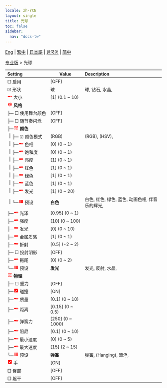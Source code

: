 ```yaml
---
locale: zh-rCN
layout: single
title: 光球
toc: false
sidebar:
  nav: "docs-tw"
---
```

[Eng](/dancexr/menu/2025.4/actor/light_ball) | [繁中](/tw/dancexr/menu/2025.4/actor/light_ball) | [日本語](/jp/dancexr/menu/2025.4/actor/light_ball) | [한국어](/kr/dancexr/menu/2025.4/actor/light_ball) | [简中](/zh/dancexr/menu/2025.4/actor/light_ball)

[专业版](../menu#专业版) > 光球



| Setting | Value | Description |
| :--- | --- | :--- |
|<nobr> □ 启用</nobr>| [OFF] | 
|<nobr>☑ 形状</nobr>| 球 | 球, 钻石, 水晶, 
|<nobr><img src="/images/icon/ic_slider.png" alt="slider icon"/> 大小</nobr>| [1] (0.1 ~ 10) | 
|<nobr><img src="/images/icon/ic_tune.png" alt="tune icon"/> <b>风格</b></nobr>| | 
|<nobr>├─ □ 使用舞台颜色</nobr>| [OFF] | 
|<nobr>├─ □ 随节奏闪烁</nobr>| [OFF] | 
|<nobr>├─<img src="/images/icon/ic_tune.png" alt="tune icon"/> <b>颜色</b></nobr>| | 
|<nobr><img src="/images/icon/ic_line_v.png"/>├─ ☑ 颜色模式</nobr>| (RGB) | (RGB), (HSV), 
|<nobr><img src="/images/icon/ic_line_v.png"/>├─<img src="/images/icon/ic_slider.png" alt="slider icon"/> 色相</nobr>| [0] (0 ~ 1) | 
|<nobr><img src="/images/icon/ic_line_v.png"/>├─<img src="/images/icon/ic_slider.png" alt="slider icon"/> 饱和度</nobr>| [0] (0 ~ 1) | 
|<nobr><img src="/images/icon/ic_line_v.png"/>├─<img src="/images/icon/ic_slider.png" alt="slider icon"/> 亮度</nobr>| [1] (0 ~ 1) | 
|<nobr><img src="/images/icon/ic_line_v.png"/>├─<img src="/images/icon/ic_slider.png" alt="slider icon"/> 红色</nobr>| [1] (0 ~ 1) | 
|<nobr><img src="/images/icon/ic_line_v.png"/>├─<img src="/images/icon/ic_slider.png" alt="slider icon"/> 绿色</nobr>| [1] (0 ~ 1) | 
|<nobr><img src="/images/icon/ic_line_v.png"/>├─<img src="/images/icon/ic_slider.png" alt="slider icon"/> 蓝色</nobr>| [1] (0 ~ 1) | 
|<nobr><img src="/images/icon/ic_line_v.png"/>├─<img src="/images/icon/ic_slider.png" alt="slider icon"/> 发光</nobr>| [1] (0 ~ 20) | 
|<nobr><img src="/images/icon/ic_line_v.png"/>└─<img src="/images/icon/ic_list.png" alt="list icon"/> 预设</nobr>| **白色** | 白色, 红色, 绿色, 蓝色, 动画色相, 伴音乐的辉光,  |
|<nobr>├─<img src="/images/icon/ic_slider.png" alt="slider icon"/> 光泽</nobr>| [0.95] (0 ~ 1) | 
|<nobr>├─<img src="/images/icon/ic_slider.png" alt="slider icon"/> 强度</nobr>| [10] (0 ~ 100) | 
|<nobr>├─<img src="/images/icon/ic_slider.png" alt="slider icon"/> 发光</nobr>| [0] (0 ~ 10) | 
|<nobr>├─<img src="/images/icon/ic_slider.png" alt="slider icon"/> 金属质感</nobr>| [1] (0 ~ 1) | 
|<nobr>├─<img src="/images/icon/ic_slider.png" alt="slider icon"/> 折射</nobr>| [0.5] (-2 ~ 2) | 
|<nobr>├─ □ 投射阴影</nobr>| [OFF] | 
|<nobr>├─<img src="/images/icon/ic_slider.png" alt="slider icon"/> 拖尾</nobr>| [0] (0 ~ 2) | 
|<nobr>└─<img src="/images/icon/ic_list.png" alt="list icon"/> 预设</nobr>| **发光** | 发光, 反射, 水晶,  |
|<nobr><img src="/images/icon/ic_tune.png" alt="tune icon"/> <b>物理</b></nobr>| | 
|<nobr>├─ □ 重力</nobr>| [OFF] | 
|<nobr>├─<img src="/images/icon/ic_check_on.png" alt="check on icon"/> 碰撞</nobr>| [ON] | 
|<nobr>├─<img src="/images/icon/ic_slider.png" alt="slider icon"/> 质量</nobr>| [0.1] (0 ~ 10) | 
|<nobr>├─<img src="/images/icon/ic_slider.png" alt="slider icon"/> 距离</nobr>| [0.15] (0 ~ 0.5) | 
|<nobr>├─<img src="/images/icon/ic_slider.png" alt="slider icon"/> 弹簧力</nobr>| [250] (0 ~ 1000) | 
|<nobr>├─<img src="/images/icon/ic_slider.png" alt="slider icon"/> 阻尼</nobr>| [0.1] (0 ~ 10) | 
|<nobr>├─<img src="/images/icon/ic_slider.png" alt="slider icon"/> 最小速度</nobr>| [0] (0 ~ 5) | 
|<nobr>├─<img src="/images/icon/ic_slider.png" alt="slider icon"/> 最大速度</nobr>| [15] (2 ~ 15) | 
|<nobr>└─<img src="/images/icon/ic_list.png" alt="list icon"/> 预设</nobr>| **弹簧** | 弹簧, (Hanging), 漂浮,  |
|<nobr><img src="/images/icon/ic_check_on.png" alt="check on icon"/> 手</nobr>| [ON] | 
|<nobr> □ 臀部</nobr>| [OFF] | 
|<nobr> □ 躯干</nobr>| [OFF] | 
